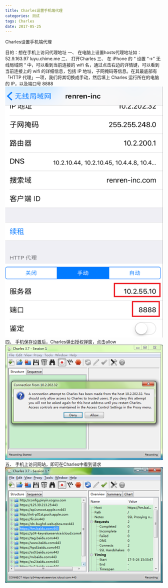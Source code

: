 ```yaml
---
title: Charles设置手机端代理
categories: 测试
tags: Charles
date: 2017-05-25
---
```

Charles设置手机端代理

<!-- more -->
目的：想在手机上访问代理地址
一、	在电脑上设置hosts代理地址如：52.9.163.97  luyu.chime.me
二、	打开Charles
三、	在 iPhone 的 “ 设置 “->” 无线局域网 “ 中，可以看到当前连接的 wifi 名，通过点击右边的详情键，可以看到当前连接上的 wifi 的详细信息，包括 IP 地址，子网掩码等信息。在其最底部有「HTTP 代理」一项，我们将其切换成手动，然后填上 Charles 运行所在的电脑的 IP，以及端口号 8888
![](/bimg/phone.png)
四、	手机保存设置后，Charles弹出授权弹窗，点击allow
![](/bimg/allow1.png)
五、	手机上访问网站，即可在Charles中看到请求
![](/bimg/allow2.png)